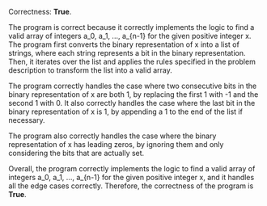 Correctness: **True**.

The program is correct because it correctly implements the logic to find a valid array of integers a_0, a_1, ..., a_{n-1} for the given positive integer x. The program first converts the binary representation of x into a list of strings, where each string represents a bit in the binary representation. Then, it iterates over the list and applies the rules specified in the problem description to transform the list into a valid array.

The program correctly handles the case where two consecutive bits in the binary representation of x are both 1, by replacing the first 1 with -1 and the second 1 with 0. It also correctly handles the case where the last bit in the binary representation of x is 1, by appending a 1 to the end of the list if necessary.

The program also correctly handles the case where the binary representation of x has leading zeros, by ignoring them and only considering the bits that are actually set.

Overall, the program correctly implements the logic to find a valid array of integers a_0, a_1, ..., a_{n-1} for the given positive integer x, and it handles all the edge cases correctly. Therefore, the correctness of the program is **True**.